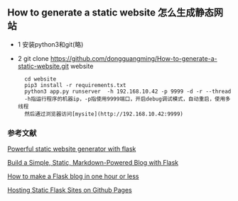 ## How to generate a static website 怎么生成静态网站
+ 1  安装python3和git(略)
+ 2  git clone https://github.com/dongguangming/How-to-generate-a-static-website.git website

        cd website
        pip3 install -r requirements.txt
        python3 app.py runserver  -h 192.168.10.42 -p 9999 -d -r --thread
        -h指运行程序的机器ip，-p指使用9999端口，开启debug调试模式，自动重启，使用多线程
        然后通过浏览器访问[mysite](http://192.168.10.42:9999)


### 参考文献
[Powerful static website generator with flask](https://nicolas.perriault.net/code/2012/dead-easy-yet-powerful-static-website-generator-with-flask/)

[Build a Simple, Static, Markdown-Powered Blog with Flask](http://www.jamesharding.ca/posts/simple-static-markdown-blog-in-flask/)

[How to make a Flask blog in one hour or less](http://charlesleifer.com/blog/how-to-make-a-flask-blog-in-one-hour-or-less/)

[Hosting Static Flask Sites on Github Pages](https://stevenloria.com/hosting-static-flask-sites-on-github-pages/)

